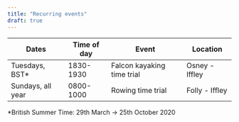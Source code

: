 ```yaml
---
title: "Recurring events"
draft: true
---
```

|       Dates       | Time of day |           Event            |    Location    |
| ----------------- | ----------- | -------------------------- | -------------- |
| Tuesdays, BST*     | 1830-1930   | Falcon kayaking time trial | Osney - Iffley |
| Sundays, all year | 0800-1000   | Rowing time trial          | Folly - Iffley |
    
*British Summer Time: 29th March -> 25th October 2020